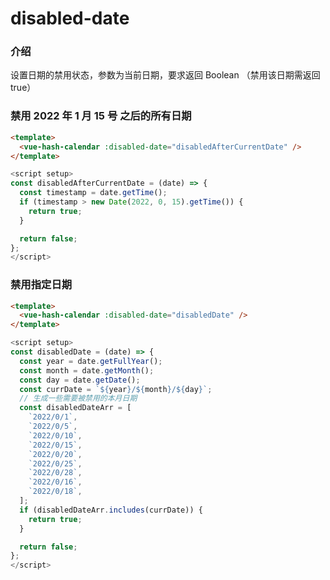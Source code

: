 # disabled-date

### 介绍

设置日期的禁用状态，参数为当前日期，要求返回 Boolean （禁用该日期需返回 true）

### 禁用 2022 年 1 月 15 号 之后的所有日期

```html
<template>
  <vue-hash-calendar :disabled-date="disabledAfterCurrentDate" />
</template>
```

```js
<script setup>
const disabledAfterCurrentDate = (date) => {
  const timestamp = date.getTime();
  if (timestamp > new Date(2022, 0, 15).getTime()) {
    return true;
  }

  return false;
};
</script>
```

### 禁用指定日期

```html
<template>
  <vue-hash-calendar :disabled-date="disabledDate" />
</template>
```

```js
<script setup>
const disabledDate = (date) => {
  const year = date.getFullYear();
  const month = date.getMonth();
  const day = date.getDate();
  const currDate = `${year}/${month}/${day}`;
  // 生成一些需要被禁用的本月日期
  const disabledDateArr = [
    `2022/0/1`,
    `2022/0/5`,
    `2022/0/10`,
    `2022/0/15`,
    `2022/0/20`,
    `2022/0/25`,
    `2022/0/28`,
    `2022/0/16`,
    `2022/0/18`,
  ];
  if (disabledDateArr.includes(currDate)) {
    return true;
  }

  return false;
};
</script>
```
